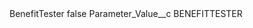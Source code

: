 <?xml version="1.0" encoding="UTF-8"?>
<CustomMetadata xmlns="http://soap.sforce.com/2006/04/metadata" xmlns:xsi="http://www.w3.org/2001/XMLSchema-instance" xmlns:xsd="http://www.w3.org/2001/XMLSchema">
    <label>BenefitTester</label>
    <protected>false</protected>
    <values>
        <field>Parameter_Value__c</field>
        <value xsi:type="xsd:string">BENEFITTESTER</value>
    </values>
</CustomMetadata>
